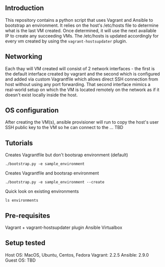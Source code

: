 ## Introduction

This repository contains a python script that uses Vagrant and Ansible to
bootstrap an environment. It relies on the host's /etc/hosts file to
determine what is the last VM created. Once determined, it will use the next
available IP to create any succeeding VMs. The /etc/hosts is updated
accordingly for every vm created by using the `vagrant-hostsupdater` plugin.

## Networking

Each thay will VM created will consist of 2 network interfaces - the first is
the default interface created by vagrant and the second which is configured
and added via custom Vagrantfile which allows direct SSH connection from host
without using any port forwarding. That second interface mimics a real-world
setup on which the VM is located remotely on the network as if it doesn't
exist locally inside the host.

## OS configuration

After creating the VM(s), ansible provisioner will run to copy the host's user
SSH public key to the VM so he can connect to the ... TBD

## Tutorials

Creates Vagrantfile but don't bootsrap environment (default)
```
./bootstrap.py -e sample_environment
```

Creates Vagrantfile and bootsrap environment
```
./bootstrap.py -e sample_environment --create
```

Quick look on existing environments
```
ls environments
```

## Pre-requisites

Vagrant + vagrant-hostsupdater plugin
Ansible
Virtualbox

## Setup tested

Host OS: MacOS, Ubuntu, Centos, Fedora
Vagrant: 2.2.5
Ansible: 2.9.0
Guest OS: TBD
